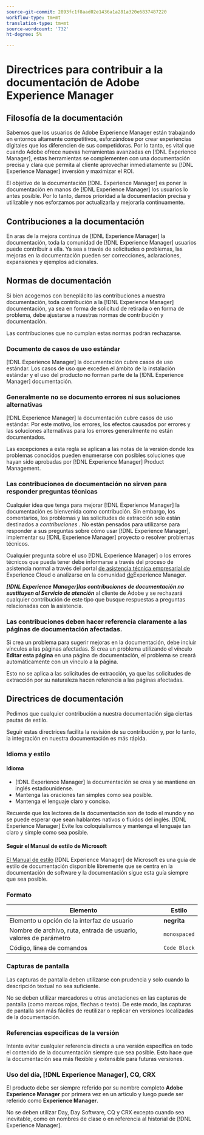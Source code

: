 ```yaml
---
source-git-commit: 2893fc1f8aad02e1436a1a281a320e6837487220
workflow-type: tm+mt
translation-type: tm+mt
source-wordcount: '732'
ht-degree: 5%

---
```

# Directrices para contribuir a la documentación de Adobe Experience Manager

## Filosofía de la documentación

Sabemos que los usuarios de Adobe Experience Manager están trabajando en entornos altamente competitivos, esforzándose por crear experiencias digitales que los diferencien de sus competidoras. Por lo tanto, es vital que cuando Adobe ofrece nuevas herramientas avanzadas en [!DNL Experience Manager], estas herramientas se complementen con una documentación precisa y clara que permita al cliente aprovechar inmediatamente su [!DNL Experience Manager] inversión y maximizar el ROI.

El objetivo de la documentación [!DNL Experience Manager] es poner la documentación en manos de [!DNL Experience Manager] los usuarios lo antes posible. Por lo tanto, damos prioridad a la documentación precisa y utilizable y nos esforzamos por actualizarla y mejorarla continuamente.

## Contribuciones a la documentación

En aras de la mejora continua de [!DNL Experience Manager] la documentación, toda la comunidad de [!DNL Experience Manager] usuarios puede contribuir a ella. Ya sea a través de solicitudes o problemas, las mejoras en la documentación pueden ser correcciones, aclaraciones, expansiones y ejemplos adicionales.

## Normas de documentación

Si bien acogemos con beneplácito las contribuciones a nuestra documentación, toda contribución a la [!DNL Experience Manager] documentación, ya sea en forma de solicitud de retirada o en forma de problema, debe ajustarse a nuestras normas de contribución y documentación.

Las contribuciones que no cumplan estas normas podrán rechazarse.

### Documento de casos de uso estándar

[!DNL Experience Manager] la documentación cubre casos de uso estándar. Los casos de uso que exceden el ámbito de la instalación estándar y el uso del producto no forman parte de la [!DNL Experience Manager] documentación.

### Generalmente no se documento errores ni sus soluciones alternativas

[!DNL Experience Manager] la documentación cubre casos de uso estándar. Por este motivo, los errores, los efectos causados por errores y las soluciones alternativas para los errores generalmente no están documentados.

Las excepciones a esta regla se aplican a las notas de la versión donde los problemas conocidos pueden enumerarse con posibles soluciones que hayan sido aprobadas por [!DNL Experience Manager] Product Management.

### Las contribuciones de documentación no sirven para responder preguntas técnicas

Cualquier idea que tenga para mejorar [!DNL Experience Manager] la documentación es bienvenida como contribución. Sin embargo, los comentarios, los problemas y las solicitudes de extracción solo están destinados a *contribuciones* . No están pensados para utilizarse para responder a sus preguntas sobre cómo usar [!DNL Experience Manager], implementar su [!DNL Experience Manager] proyecto o resolver problemas técnicos.

Cualquier pregunta sobre el uso [!DNL Experience Manager] o los errores técnicos que pueda tener debe informarse a través del proceso de asistencia normal a través del portal [de asistencia técnica empresarial de](https://helpx.adobe.com/es/contact/enterprise-support.ec.html) Experience Cloud o analizarse en la comunidad [de](https://forums.adobe.com/community/experience-cloud/marketing-cloud/experience-manager)Experience Manager.

***[!DNL Experience Manager]las contribuciones de documentación no sustituyen al Servicio de atención*** al cliente de Adobe y se rechazará cualquier contribución de este tipo que busque respuestas a preguntas relacionadas con la asistencia.

### Las contribuciones deben hacer referencia claramente a las páginas de documentación afectadas.

Si crea un problema para sugerir mejoras en la documentación, debe incluir vínculos a las páginas afectadas. Si crea un problema utilizando el vínculo **Editar esta página** en una página de documentación, el problema se creará automáticamente con un vínculo a la página.

Esto no se aplica a las solicitudes de extracción, ya que las solicitudes de extracción por su naturaleza hacen referencia a las páginas afectadas.

## Directrices de documentación

Pedimos que cualquier contribución a nuestra documentación siga ciertas pautas de estilo.

Seguir estas directrices facilita la revisión de su contribución y, por lo tanto, la integración en nuestra documentación es más rápida.

### Idioma y estilo

#### Idioma

* [!DNL Experience Manager] la documentación se crea y se mantiene en inglés estadounidense.
* Mantenga las oraciones tan simples como sea posible.
* Mantenga el lenguaje claro y conciso.

Recuerde que los lectores de la documentación son de todo el mundo y no se puede esperar que sean hablantes nativos o fluidos del inglés. [!DNL Experience Manager] Evite los coloquialismos y mantenga el lenguaje tan claro y simple como sea posible.

#### Seguir el Manual de estilo de Microsoft

[El Manual de estilo](https://docs.microsoft.com/en-us/style-guide/welcome/) [!DNL Experience Manager] de Microsoft es una guía de estilo de documentación disponible libremente que se centra en la documentación de software y la documentación sigue esta guía siempre que sea posible.

### Formato

| Elemento | Estilo |
|---|---|
| Elemento u opción de la interfaz de usuario | **negrita** |
| Nombre de archivo, ruta, entrada de usuario, valores de parámetro | `monospaced` |
| Código, línea de comandos | ```Code Block``` |

### Capturas de pantalla

Las capturas de pantalla deben utilizarse con prudencia y solo cuando la descripción textual no sea suficiente.

No se deben utilizar marcadores u otras anotaciones en las capturas de pantalla (como marcos rojos, flechas o texto). De este modo, las capturas de pantalla son más fáciles de reutilizar o replicar en versiones localizadas de la documentación.

### Referencias específicas de la versión

Intente evitar cualquier referencia directa a una versión específica en todo el contenido de la documentación siempre que sea posible. Esto hace que la documentación sea más flexible y extensible para futuras versiones.

### Uso del día, [!DNL Experience Manager], CQ, CRX

El producto debe ser siempre referido por su nombre completo **Adobe Experience Manager** por primera vez en un artículo y luego puede ser referido como **Experience Manager**.

No se deben utilizar Day, Day Software, CQ y CRX excepto cuando sea inevitable, como en nombres de clase o en referencia al historial de [!DNL Experience Manager].